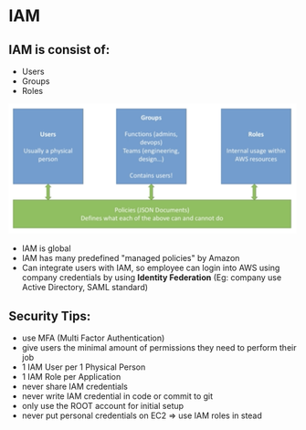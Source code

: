 # IAM

## IAM is consist of:

- Users
- Groups
- Roles

![IAM/Untitled.png](images/iam.png)

- IAM is global
- IAM has many predefined "managed policies" by Amazon
- Can integrate users with IAM, so employee can login into AWS using company credentials by using **Identity Federation** (Eg: company use Active Directory, SAML standard)

## Security Tips:

- use MFA (Multi Factor Authentication)
- give users the minimal amount of permissions they need to perform their job
- 1 IAM User per 1 Physical Person
- 1 IAM Role per Application
- never share IAM credentials
- never write IAM credential in code or commit to git
- only use the ROOT account for initial setup
- never put personal credentials on EC2 ⇒ use IAM roles in stead